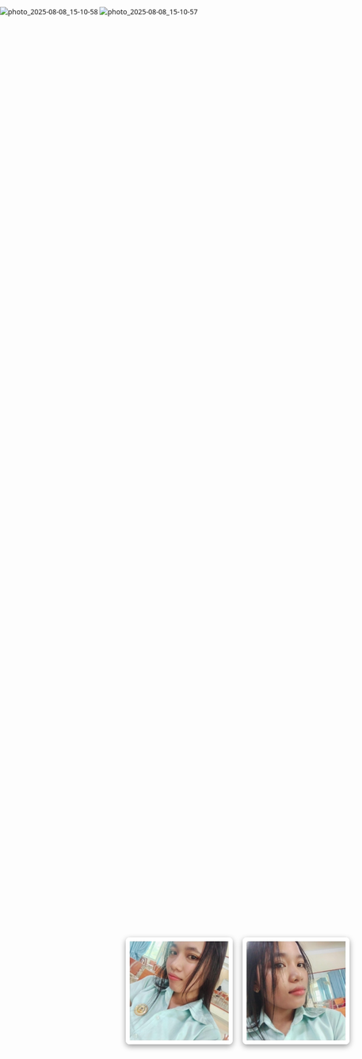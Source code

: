 ![photo_2025-08-08_15-10-58](https://github.com/user-attachments/assets/1f7fd553-f862-4a9d-971f-b9edd18bb460)
![photo_2025-08-08_15-10-57](https://github.com/user-attachments/assets/18407227-be35-4dbf-b06c-e8e205d35d7e)
<html>
<head>
  <style>
    body {
      margin: 0;
      padding: 0;
      overflow: hidden;
      background-image: url('small-brown-aesthetic-hearts-say7e3lt43ujclfy.jpg');
      background-size: cover;
      background-position: center;
      font-family: 'Segoe UI', sans-serif;
    }

    .rain {
      position: absolute;
      white-space: nowrap;
      animation: fall linear infinite;
      font-size: 24px;
      font-weight: bold;
      color: #ffcccc;
      text-shadow: 1px 1px 2px #00000088;
    }

    @keyframes fall {
      0% {
        top: -10%;
        opacity: 0;
      }
      10% {
        opacity: 1;
      }
      100% {
        top: 110%;
        opacity: 0;
      }
    }

    .photo-container {
      position: absolute;
      top: 50%;
      left: 50%;
      transform: translate(-50%, -50%);
      display: flex;
      gap: 20px;
      flex-wrap: wrap;
      justify-content: center;
    }

    .photo {
      border: 8px solid white;
      box-shadow: 0 4px 12px rgba(0,0,0,0.4);
      border-radius: 8px;
      width: 200px;
      height: auto;
    }
  </style>
</head>
<body>
  <div class="photo-container">
    <img src="photo_2025-08-08_15-10-57.jpg" class="photo">
    <img src="photo_2025-08-08_15-10-58.jpg" class="photo">
  </div>

  <script>
    const count = 50; // number of falling messages
    for (let i = 0; i < count; i++) {
      const drop = document.createElement("div");
      drop.className = "rain";
      drop.textContent = "I MISS YOU ❤️";
      drop.style.left = Math.random() * 100 + "vw";
      drop.style.animationDuration = (Math.random() * 3 + 3) + "s";
      drop.style.animationDelay = Math.random() * 5 + "s";
      document.body.appendChild(drop);
    }
  </script>
</body>
</html>
